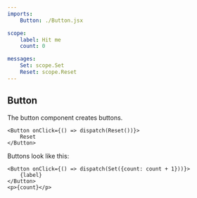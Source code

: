 ```yaml
---
imports:
    Button: ./Button.jsx

scope:
    label: Hit me
    count: 0

messages:
    Set: scope.Set
    Reset: scope.Reset
---
```


Button
----

The button component creates buttons.

```render html
<Button onClick={() => dispatch(Reset())}>
    Reset
</Button>
```

Buttons look like this:

```show html
<Button onClick={() => dispatch(Set({count: count + 1}))}>
    {label}
</Button>
<p>{count}</p>
```
